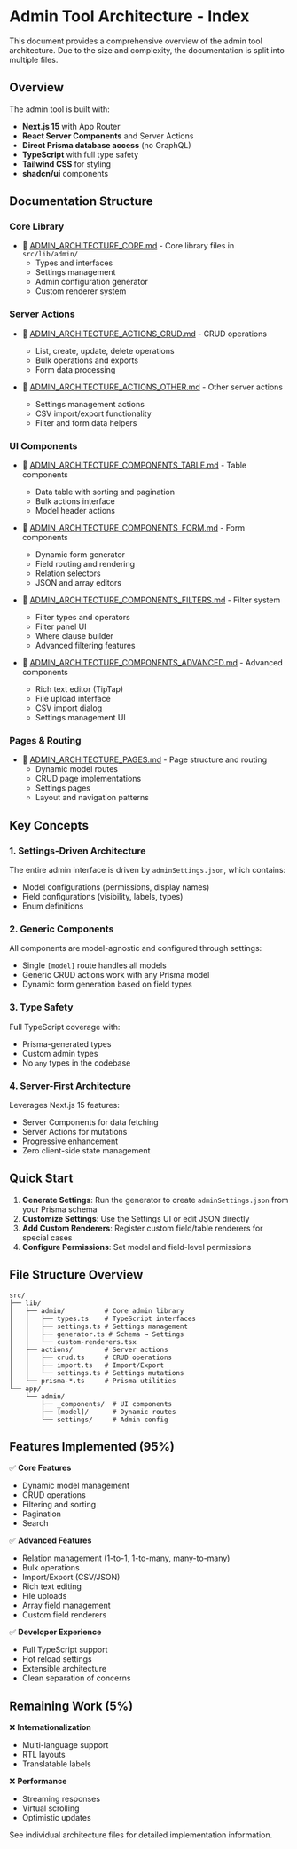 # Admin Tool Architecture - Index

This document provides a comprehensive overview of the admin tool architecture. Due to the size and complexity, the documentation is split into multiple files.

## Overview

The admin tool is built with:
- **Next.js 15** with App Router
- **React Server Components** and Server Actions
- **Direct Prisma database access** (no GraphQL)
- **TypeScript** with full type safety
- **Tailwind CSS** for styling
- **shadcn/ui** components

## Documentation Structure

### Core Library
- 📁 [ADMIN_ARCHITECTURE_CORE.md](./ADMIN_ARCHITECTURE_CORE.md) - Core library files in `src/lib/admin/`
  - Types and interfaces
  - Settings management
  - Admin configuration generator
  - Custom renderer system

### Server Actions
- 📁 [ADMIN_ARCHITECTURE_ACTIONS_CRUD.md](./ADMIN_ARCHITECTURE_ACTIONS_CRUD.md) - CRUD operations
  - List, create, update, delete operations
  - Bulk operations and exports
  - Form data processing
  
- 📁 [ADMIN_ARCHITECTURE_ACTIONS_OTHER.md](./ADMIN_ARCHITECTURE_ACTIONS_OTHER.md) - Other server actions
  - Settings management actions
  - CSV import/export functionality
  - Filter and form data helpers

### UI Components
- 📁 [ADMIN_ARCHITECTURE_COMPONENTS_TABLE.md](./ADMIN_ARCHITECTURE_COMPONENTS_TABLE.md) - Table components
  - Data table with sorting and pagination
  - Bulk actions interface
  - Model header actions

- 📁 [ADMIN_ARCHITECTURE_COMPONENTS_FORM.md](./ADMIN_ARCHITECTURE_COMPONENTS_FORM.md) - Form components
  - Dynamic form generator
  - Field routing and rendering
  - Relation selectors
  - JSON and array editors

- 📁 [ADMIN_ARCHITECTURE_COMPONENTS_FILTERS.md](./ADMIN_ARCHITECTURE_COMPONENTS_FILTERS.md) - Filter system
  - Filter types and operators
  - Filter panel UI
  - Where clause builder
  - Advanced filtering features

- 📁 [ADMIN_ARCHITECTURE_COMPONENTS_ADVANCED.md](./ADMIN_ARCHITECTURE_COMPONENTS_ADVANCED.md) - Advanced components
  - Rich text editor (TipTap)
  - File upload interface
  - CSV import dialog
  - Settings management UI

### Pages & Routing
- 📁 [ADMIN_ARCHITECTURE_PAGES.md](./ADMIN_ARCHITECTURE_PAGES.md) - Page structure and routing
  - Dynamic model routes
  - CRUD page implementations
  - Settings pages
  - Layout and navigation patterns

## Key Concepts

### 1. Settings-Driven Architecture
The entire admin interface is driven by `adminSettings.json`, which contains:
- Model configurations (permissions, display names)
- Field configurations (visibility, labels, types)
- Enum definitions

### 2. Generic Components
All components are model-agnostic and configured through settings:
- Single `[model]` route handles all models
- Generic CRUD actions work with any Prisma model
- Dynamic form generation based on field types

### 3. Type Safety
Full TypeScript coverage with:
- Prisma-generated types
- Custom admin types
- No `any` types in the codebase

### 4. Server-First Architecture
Leverages Next.js 15 features:
- Server Components for data fetching
- Server Actions for mutations
- Progressive enhancement
- Zero client-side state management

## Quick Start

1. **Generate Settings**: Run the generator to create `adminSettings.json` from your Prisma schema
2. **Customize Settings**: Use the Settings UI or edit JSON directly
3. **Add Custom Renderers**: Register custom field/table renderers for special cases
4. **Configure Permissions**: Set model and field-level permissions

## File Structure Overview

```
src/
├── lib/
│   ├── admin/          # Core admin library
│   │   ├── types.ts    # TypeScript interfaces
│   │   ├── settings.ts # Settings management
│   │   ├── generator.ts # Schema → Settings
│   │   └── custom-renderers.tsx
│   ├── actions/        # Server actions
│   │   ├── crud.ts     # CRUD operations
│   │   ├── import.ts   # Import/Export
│   │   └── settings.ts # Settings mutations
│   └── prisma-*.ts     # Prisma utilities
└── app/
    └── admin/
        ├── _components/  # UI components
        ├── [model]/      # Dynamic routes
        └── settings/     # Admin config
```

## Features Implemented (95%)

✅ **Core Features**
- Dynamic model management
- CRUD operations
- Filtering and sorting
- Pagination
- Search

✅ **Advanced Features**
- Relation management (1-to-1, 1-to-many, many-to-many)
- Bulk operations
- Import/Export (CSV/JSON)
- Rich text editing
- File uploads
- Array field management
- Custom field renderers

✅ **Developer Experience**
- Full TypeScript support
- Hot reload settings
- Extensible architecture
- Clean separation of concerns

## Remaining Work (5%)

❌ **Internationalization**
- Multi-language support
- RTL layouts
- Translatable labels

❌ **Performance**
- Streaming responses
- Virtual scrolling
- Optimistic updates

See individual architecture files for detailed implementation information.